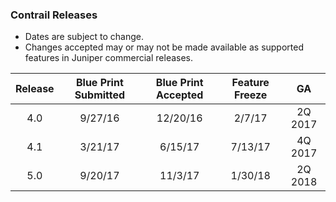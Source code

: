 ### Contrail Releases
* Dates are subject to change.
* Changes accepted may or may not be made available as supported features in Juniper commercial releases.

| Release  | Blue Print Submitted | Blue Print Accepted | Feature Freeze | GA  |
|     :---:      |     :---:      |     :---:      |     :---:      |     :---:      |
| 4.0  | 9/27/16  | 12/20/16  | 2/7/17 | 2Q 2017  |
| 4.1  | 3/21/17  | 6/15/17  | 7/13/17 | 4Q 2017  |
| 5.0  | 9/20/17  | 11/3/17  | 1/30/18 | 2Q 2018  |
				
